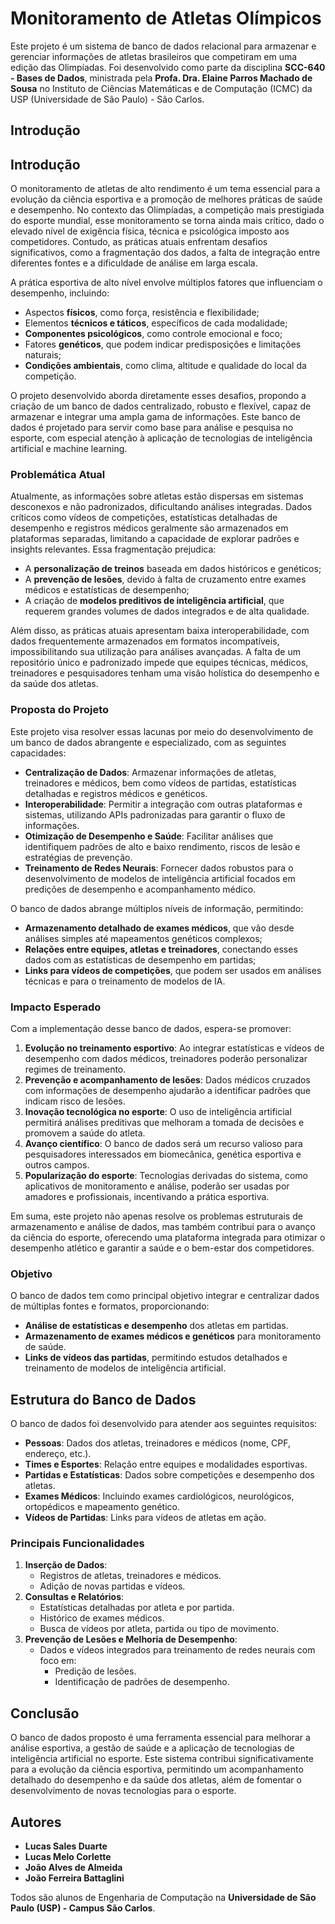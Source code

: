 # Monitoramento de Atletas Olímpicos

Este projeto é um sistema de banco de dados relacional para armazenar e gerenciar informações de atletas brasileiros que competiram em uma edição das Olimpíadas. Foi desenvolvido como parte da disciplina **SCC-640 - Bases de Dados**, ministrada pela **Profa. Dra. Elaine Parros Machado de Sousa** no Instituto de Ciências Matemáticas e de Computação (ICMC) da USP (Universidade de São Paulo) -  São Carlos.

## Introdução
## Introdução

O monitoramento de atletas de alto rendimento é um tema essencial para a evolução da ciência esportiva e a promoção de melhores práticas de saúde e desempenho. No contexto das Olimpíadas, a competição mais prestigiada do esporte mundial, esse monitoramento se torna ainda mais crítico, dado o elevado nível de exigência física, técnica e psicológica imposto aos competidores. Contudo, as práticas atuais enfrentam desafios significativos, como a fragmentação dos dados, a falta de integração entre diferentes fontes e a dificuldade de análise em larga escala. 

A prática esportiva de alto nível envolve múltiplos fatores que influenciam o desempenho, incluindo:
- Aspectos **físicos**, como força, resistência e flexibilidade;
- Elementos **técnicos e táticos**, específicos de cada modalidade;
- **Componentes psicológicos**, como controle emocional e foco;
- Fatores **genéticos**, que podem indicar predisposições e limitações naturais;
- **Condições ambientais**, como clima, altitude e qualidade do local da competição.

O projeto desenvolvido aborda diretamente esses desafios, propondo a criação de um banco de dados centralizado, robusto e flexível, capaz de armazenar e integrar uma ampla gama de informações. Este banco de dados é projetado para servir como base para análise e pesquisa no esporte, com especial atenção à aplicação de tecnologias de inteligência artificial e machine learning.

### Problemática Atual

Atualmente, as informações sobre atletas estão dispersas em sistemas desconexos e não padronizados, dificultando análises integradas. Dados críticos como vídeos de competições, estatísticas detalhadas de desempenho e registros médicos geralmente são armazenados em plataformas separadas, limitando a capacidade de explorar padrões e insights relevantes. Essa fragmentação prejudica:
- A **personalização de treinos** baseada em dados históricos e genéticos;
- A **prevenção de lesões**, devido à falta de cruzamento entre exames médicos e estatísticas de desempenho;
- A criação de **modelos preditivos de inteligência artificial**, que requerem grandes volumes de dados integrados e de alta qualidade.

Além disso, as práticas atuais apresentam baixa interoperabilidade, com dados frequentemente armazenados em formatos incompatíveis, impossibilitando sua utilização para análises avançadas. A falta de um repositório único e padronizado impede que equipes técnicas, médicos, treinadores e pesquisadores tenham uma visão holística do desempenho e da saúde dos atletas.

### Proposta do Projeto

Este projeto visa resolver essas lacunas por meio do desenvolvimento de um banco de dados abrangente e especializado, com as seguintes capacidades:
- **Centralização de Dados**: Armazenar informações de atletas, treinadores e médicos, bem como vídeos de partidas, estatísticas detalhadas e registros médicos e genéticos.
- **Interoperabilidade**: Permitir a integração com outras plataformas e sistemas, utilizando APIs padronizadas para garantir o fluxo de informações.
- **Otimização de Desempenho e Saúde**: Facilitar análises que identifiquem padrões de alto e baixo rendimento, riscos de lesão e estratégias de prevenção.
- **Treinamento de Redes Neurais**: Fornecer dados robustos para o desenvolvimento de modelos de inteligência artificial focados em predições de desempenho e acompanhamento médico.

O banco de dados abrange múltiplos níveis de informação, permitindo:
- **Armazenamento detalhado de exames médicos**, que vão desde análises simples até mapeamentos genéticos complexos;
- **Relações entre equipes, atletas e treinadores**, conectando esses dados com as estatísticas de desempenho em partidas;
- **Links para vídeos de competições**, que podem ser usados em análises técnicas e para o treinamento de modelos de IA.

### Impacto Esperado

Com a implementação desse banco de dados, espera-se promover:
1. **Evolução no treinamento esportivo**: Ao integrar estatísticas e vídeos de desempenho com dados médicos, treinadores poderão personalizar regimes de treinamento.
2. **Prevenção e acompanhamento de lesões**: Dados médicos cruzados com informações de desempenho ajudarão a identificar padrões que indicam risco de lesões.
3. **Inovação tecnológica no esporte**: O uso de inteligência artificial permitirá análises preditivas que melhoram a tomada de decisões e promovem a saúde do atleta.
4. **Avanço científico**: O banco de dados será um recurso valioso para pesquisadores interessados em biomecânica, genética esportiva e outros campos.
5. **Popularização do esporte**: Tecnologias derivadas do sistema, como aplicativos de monitoramento e análise, poderão ser usadas por amadores e profissionais, incentivando a prática esportiva.

Em suma, este projeto não apenas resolve os problemas estruturais de armazenamento e análise de dados, mas também contribui para o avanço da ciência do esporte, oferecendo uma plataforma integrada para otimizar o desempenho atlético e garantir a saúde e o bem-estar dos competidores.

### Objetivo
O banco de dados tem como principal objetivo integrar e centralizar dados de múltiplas fontes e formatos, proporcionando:
- **Análise de estatísticas e desempenho** dos atletas em partidas.
- **Armazenamento de exames médicos e genéticos** para monitoramento de saúde.
- **Links de vídeos das partidas**, permitindo estudos detalhados e treinamento de modelos de inteligência artificial.

## Estrutura do Banco de Dados

O banco de dados foi desenvolvido para atender aos seguintes requisitos:
- **Pessoas**: Dados dos atletas, treinadores e médicos (nome, CPF, endereço, etc.).
- **Times e Esportes**: Relação entre equipes e modalidades esportivas.
- **Partidas e Estatísticas**: Dados sobre competições e desempenho dos atletas.
- **Exames Médicos**: Incluindo exames cardiológicos, neurológicos, ortopédicos e mapeamento genético.
- **Vídeos de Partidas**: Links para vídeos de atletas em ação.

### Principais Funcionalidades
1. **Inserção de Dados**:
   - Registros de atletas, treinadores e médicos.
   - Adição de novas partidas e vídeos.
2. **Consultas e Relatórios**:
   - Estatísticas detalhadas por atleta e por partida.
   - Histórico de exames médicos.
   - Busca de vídeos por atleta, partida ou tipo de movimento.
3. **Prevenção de Lesões e Melhoria de Desempenho**:
   - Dados e vídeos integrados para treinamento de redes neurais com foco em:
     - Predição de lesões.
     - Identificação de padrões de desempenho.

## Conclusão

O banco de dados proposto é uma ferramenta essencial para melhorar a análise esportiva, a gestão de saúde e a aplicação de tecnologias de inteligência artificial no esporte. Este sistema contribui significativamente para a evolução da ciência esportiva, permitindo um acompanhamento detalhado do desempenho e da saúde dos atletas, além de fomentar o desenvolvimento de novas tecnologias para o esporte.

## Autores

- **Lucas Sales Duarte**
- **Lucas Melo Corlette**
- **João Alves de Almeida**
- **João Ferreira Battaglini**

Todos são alunos de Engenharia de Computação na **Universidade de São Paulo (USP) - Campus São Carlos**.
